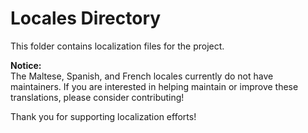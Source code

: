 # Locales Directory

This folder contains localization files for the project.

**Notice:**  
The Maltese, Spanish, and French locales currently do not have maintainers. If you are interested in helping maintain or improve these translations, please consider contributing!

Thank you for supporting localization efforts!